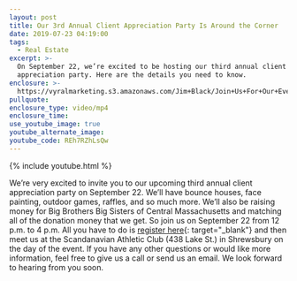 ```yaml
---
layout: post
title: Our 3rd Annual Client Appreciation Party Is Around the Corner
date: 2019-07-23 04:19:00
tags:
  - Real Estate
excerpt: >-
  On September 22, we’re excited to be hosting our third annual client
  appreciation party. Here are the details you need to know.
enclosure: >-
  https://vyralmarketing.s3.amazonaws.com/Jim+Black/Join+Us+For+Our+Event+-Worcester+Real+Estate+Agent.mp4
pullquote:
enclosure_type: video/mp4
enclosure_time:
use_youtube_image: true
youtube_alternate_image:
youtube_code: REh7RZhLsQw
---
```


{% include youtube.html %}

We’re very excited to invite you to our upcoming third annual client appreciation party on September 22. We’ll have bounce houses, face painting, outdoor games, raffles, and so much more. We’ll also be raising money for Big Brothers Big Sisters of Central Massachusetts and matching all of the donation money that we get. So join us on September 22 from 12 p.m. to 4 p.m. All you have to do is [register here](https://www.eventbrite.com/e/jim-black-group-client-appreciation-party-tickets-63981010926){: target="_blank"} and then meet us at the Scandanavian Athletic Club (438 Lake St.) in Shrewsbury on the day of the event. If you have any other questions or would like more information, feel free to give us a call or send us an email. We look forward to hearing from you soon.&nbsp;